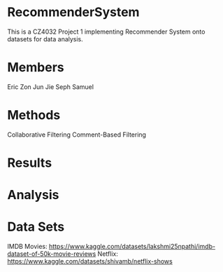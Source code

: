 # RecommenderSystem

This is a CZ4032 Project 1 implementing Recommender System onto datasets for data analysis.

# Members

Eric
Zon
Jun Jie
Seph
Samuel

# Methods

Collaborative Filtering
Comment-Based Filtering

# Results

# Analysis 

# Data Sets 

IMDB Movies: https://www.kaggle.com/datasets/lakshmi25npathi/imdb-dataset-of-50k-movie-reviews
Netflix: https://www.kaggle.com/datasets/shivamb/netflix-shows
